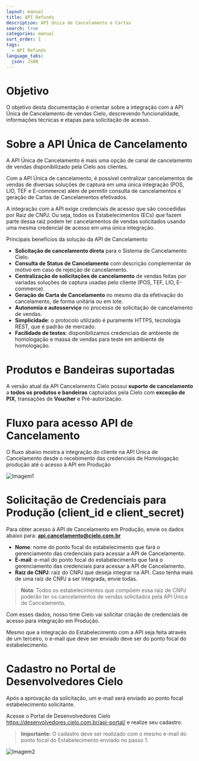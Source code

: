 ```yaml
---
layout: manual
title: API Refunds
description: API Única de Cancelamento e Cartas 
search: true
categories: manual
sort_order: 1
tags:
  - API Refunds
language_tabs:
  json: JSON
---
```

    
# Objetivo

O objetivo desta documentação é orientar sobre a integração com a API Única de Cancelamento de vendas Cielo, descrevendo funcionalidade, informações técnicas e etapas para solicitação de acesso.

# Sobre a API Única de Cancelamento

A API Única de Cancelamento é mais uma opção de canal de cancelamento de vendas disponibilizado pela Cielo aos clientes.

Com a API Única de cancelamento, é possível centralizar cancelamentos de vendas de diversas soluções de captura em uma única integração (POS, LIO, TEF e E-commerce) além de permitir consulta de cancelamentos e geração de Cartas de Cancelamentos efetivados.

A integração com a API exige credenciais de acesso que são concedidas por Raiz de CNPJ. Ou seja, todos os Estabelecimentos (ECs) que fazem parte dessa raiz podem ter cancelamentos de vendas solicitados usando uma mesma credencial de acesso em uma única integração.

Principais benefícios da solução da API de Cancelamento
- **Solicitação de cancelamento direta** para o Sistema de Cancelamento Cielo.  
- **Consulta de Status de Cancelamento** com descrição complementar de motivo em caso de rejeição de cancelamento.  
- **Centralização de solicitações de cancelamento** de vendas feitas por variadas soluções de captura usadas pelo cliente (POS, TEF, LIO, E-commerce).  
- **Geração de Carta de Cancelamento** no mesmo dia da efetivação do cancelamento, de forma unitária ou em lote.  
- **Autonomia e autosserviço** no processo de solicitação de cancelamento de vendas.  
- **Simplicidade**: o protocolo utilizado é puramente HTTPS, tecnologia REST, que é padrão de mercado.  
- **Facilidade de testes**: disponibilizamos credenciais de ambiente de homologação e massa de vendas para teste em ambiente de homologação.

# Produtos e Bandeiras suportadas

A versão atual da API Cancelamento Cielo possui **suporte de cancelamento** a **todos os produtos e bandeiras** capturados pela Cielo com **exceção de PIX**, transações de **Voucher** e Pré-autorização.

# Fluxo para acesso API de Cancelamento

O fluxo abaixo mostra  a integração do cliente na API Única de Cancelamento desde o recebimento das credenciais de Homologação produção até o acesso à API em Produção

![Imagem1](https://desenvolvedores.cielo.com.br/api-portal/sites/default/files/cancelamento/Imagem1.jpg)

# Solicitação de Credenciais para Produção (client_id e client_secret)

Para obter acesso à API de Cancelamento em Produção, envie os dados abaixo para: **api.cancelamento@cielo.com.br**  

- **Nome**: nome do ponto focal do estabelecimento que fará o gerenciamento das credenciais para acessar a API de Cancelamento.  
- **E-mail**: e-mail do ponto focal do estabelecimento que fará o gerenciamento das credenciais para acessar a API de Cancelamento.  
- **Raiz de CNPJ**: raiz do CNPJ que deseja integrar na API. Caso tenha mais de uma raiz de CNPJ a ser integrada, envie todas.  

> **Nota**: Todos os estabelecimentos que compõem essa raiz de CNPJ poderão ter os cancelamentos de vendas solicitados pela API Única de Cancelamento.

Com esses dados, nosso time Cielo vai solicitar criação de credenciais de acesso para integração em Produção.

Mesmo que a integração do Estabelecimento com a API seja feita através de um terceiro, o e-mail que deve ser enviado deve ser do ponto focal do estabelecimento.

# Cadastro no Portal de Desenvolvedores Cielo 

Após a aprovação da solicitação, um e-mail será enviado ao ponto focal estabelecimento solicitante. 

Acesse o Portal de Desenvolvedores Cielo  https://desenvolvedores.cielo.com.br/api-portal/ e realize seu cadastro.

> **Importante:** O cadastro deve ser realizado com o mesmo e-mail do ponto focal do Estabelecimento enviado no passo 1.

![Imagem2](https://desenvolvedores.cielo.com.br/api-portal/sites/default/files/cancelamento/Imagem2.png)


    
